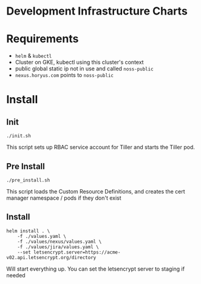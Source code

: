 # Development Infrastructure Charts

# Requirements

- `helm` & `kubectl`
- Cluster on GKE, kubectl using this cluster's context
- public global static ip not in use and called `noss-public`
- `nexus.horyus.com` points to `noss-public`

# Install

## Init

```shell
./init.sh
```

This script sets up RBAC service account for Tiller and starts the Tiller pod.

## Pre Install

```shell
./pre_install.sh
```

This script loads the Custom Resource Definitions, and creates the cert manager namespace / pods if they don't exist

## Install

```shell
helm install . \
    -f ./values.yaml \
    -f ./values/nexus/values.yaml \
    -f ./values/jira/values.yaml \
    --set letsencrypt.server=https://acme-v02.api.letsencrypt.org/directory
```

Will start everything up. You can set the letsencrypt server to staging if needed
